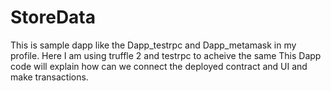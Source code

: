 # StoreData
This is sample dapp like the Dapp_testrpc and Dapp_metamask in my profile. Here I am using truffle 2 and testrpc to acheive the same 
This Dapp code will explain how can we connect the deployed contract and UI and make transactions.
